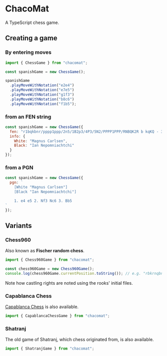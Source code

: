 # ChacoMat

A TypeScript chess game.

## Creating a game

### By entering moves

```javascript
import { ChessGame } from "chacomat";

const spanishGame = new ChessGame();

spanishGame
  .playMoveWithNotation("e2e4")
  .playMoveWithNotation("e7e5")
  .playMoveWithNotation("g1f3")
  .playMoveWithNotation("b8c6")
  .playMoveWithNotation("f1b5");
```

### from an FEN string

```javascript
const spanishGame = new ChessGame({
  fen: "r1bqkbnr/pppp1ppp/2n5/1B2p3/4P3/5N2/PPPP1PPP/RNBQK2R b kqKQ - 3 3",
  info: {
    White: "Magnus Carlsen",
    Black: "Ian Nepomniachtchi"
  }
});
```

### from a PGN

```javascript
const spanishGame = new ChessGame({
  pgn: `
    [White "Magnus Carlsen"]
    [Black "Ian Nepomniachtchi"]

    1. e4 e5 2. Nf3 Nc6 3. Bb5
`
});
```

## Variants

### Chess960

Also known as **Fischer random chess**.

```javascript
import { Chess960Game } from "chacomat";

const chess960Game = new Chess960Game();
console.log(chess960Game.currentPosition.toString()); // e.g. "rbkrnqbn/pppppppp/8/8/8/8/PPPPPPPP/RBKRNQBN w ADad - 0 1"
```

Note how castling rights are noted using the rooks' initial files.

### Capablanca Chess

[Capablanca Chess](https://en.wikipedia.org/wiki/Capablanca_chess) is also available.

```javascript
import { CapablancaChessGame } from "chacomat";
```

### Shatranj

The old game of Shatranj, which chess originated from, is also available.

```javascript
import { ShatranjGame } from "chacomat";
```
